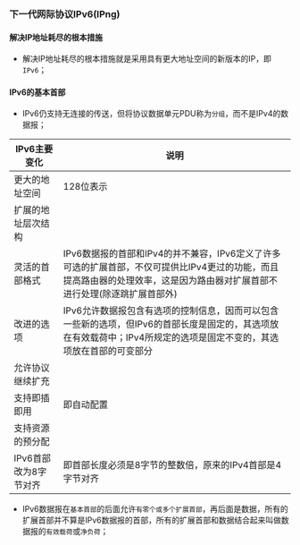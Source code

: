 ### 下一代网际协议IPv6(IPng)
#### 解决IP地址耗尽的根本措施
+ 解决IP地址耗尽的根本措施就是采用具有更大地址空间的新版本的IP，即`IPv6`；
#### IPv6的基本首部
+ IPv6仍支持无连接的传送，但将协议数据单元PDU称为`分组`，而不是IPv4的数据报；

|IPv6主要变化|说明|
|------|------|
|更大的地址空间|128位表示|
|扩展的地址层次结构||
|灵活的首部格式|IPv6数据报的首部和IPv4的并不兼容，IPv6定义了许多可选的扩展首部，不仅可提供比IPv4更过的功能，而且提高路由器的处理效率，这是因为路由器对扩展首部不进行处理(除逐跳扩展首部外)|
|改进的选项|IPv6允许数据报包含有选项的控制信息，因而可以包含一些新的选项，但IPv6的首部长度是固定的，其选项放在有效载荷中；IPv4所规定的选项是固定不变的，其选项放在首部的可变部分|
|允许协议继续扩充||
|支持即插即用|即自动配置|
|支持资源的预分配||
|IPv6首部改为8字节对齐|即首部长度必须是8字节的整数倍，原来的IPv4首部是4字节对齐|

+ IPv6数据报在`基本首部`的后面允许`有零个或多个扩展首部`，再后面是数据，所有的扩展首部并不算是IPv6数据报的首部，所有的扩展首部和数据结合起来叫做数据报的`有效载荷`或`净负荷`；

